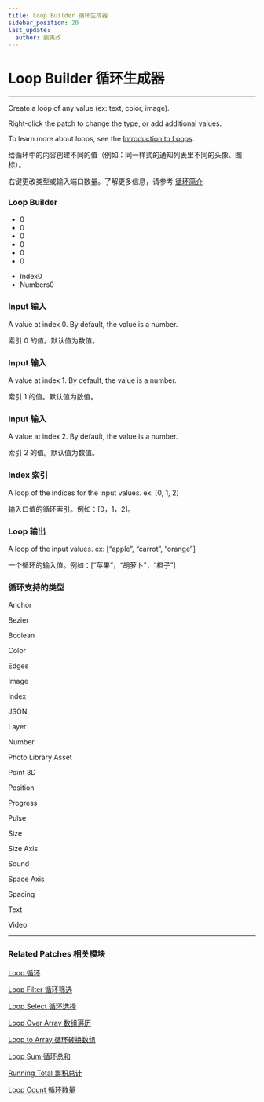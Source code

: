 ```yaml
---
title: Loop Builder 循环生成器
sidebar_position: 20
last_update:
  author: 蒯美政
---
```


# Loop Builder 循环生成器

---

Create a loop of any value (ex: text, color, image).

Right-click the patch to change the type, or add additional values.

To learn more about loops, see the [Introduction to Loops](./../Concepts/Loop.md).

给循环中的内容创建不同的值（例如：同一样式的通知列表里不同的头像、图标）。

右键更改类型或输入端口数量。了解更多信息，请参考 [循环简介](./../Concepts/Loop.md)

<div className="patch-container">
    <div className="patch loop">
        <h3>Loop Builder</h3>
        <ul className="inputs">
            <li><span>0</span></li>
            <li><span>0</span></li>
            <li><span>0</span></li>
            <li><span>0</span></li>
            <li><span>0</span></li>
            <li><span>0</span></li>
        </ul>
        <ul className="outputs">
            <li>Index<span>0</span></li>
            <li>Numbers<span>0</span></li>
        </ul>
    </div>
</div>

### Input 输入

A value at index 0. By default, the value is a number.

索引 0 的值。默认值为数值。

### Input 输入

A value at index 1. By default, the value is a number.

索引 1 的值。默认值为数值。

### Input 输入

A value at index 2. By default, the value is a number.

索引 2 的值。默认值为数值。

### Index 索引

A loop of the indices for the input values. ex: [0, 1, 2]

输入口值的循环索引。例如：[0，1，2]。

### Loop 输出

A loop of the input values. ex: [“apple”, “carrot”, “orange”]

一个循环的输入值。例如：[“苹果”，“胡萝卜”，“橙子”]

### 循环支持的类型

Anchor

Bezier

Boolean

Color

Edges

Image

Index

JSON

Layer

Number

Photo Library Asset

Point 3D

Position

Progress

Pulse

Size

Size Axis

Sound

Space Axis

Spacing

Text

Video

---

### Related Patches 相关模块

[Loop 循环](./Loop.md)

[Loop Filter 循环筛选](./Loop%20Filter.md)

[Loop Select 循环选择](./Loop%20Select.md)

[Loop Over Array 数组遍历](./Loop%20Over%20Array.md)

[Loop to Array 循环转换数组](./Loop%20to%20Array.md)

[Loop Sum 循环总和](./Loop%20Sum.md)

[Running Total 累积总计](./Running%20Total.md)

[Loop Count 循环数量](./Loop%20Count.md)
